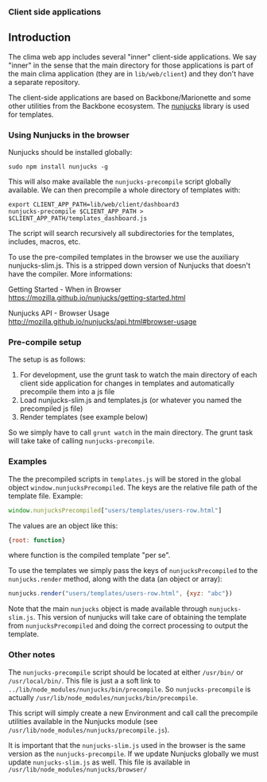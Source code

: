### Client side applications

## Introduction

The clima web app includes several "inner" client-side applications. We say "inner" in the sense that the main directory for those applications is part of the main clima application (they are in `lib/web/client`) and they don't have a separate repository.

The client-side applications are based on Backbone/Marionette and some other utilities from the Backbone ecosystem. The [nunjucks](https://mozilla.github.io/nunjucks/) library is used for templates.

### Using Nunjucks in the browser

 Nunjucks should be installed globally:
```
sudo npm install nunjucks -g
```

This will also make available the `nunjucks-precompile` script globally available. We can then precompile a whole directory of templates with:
```
export CLIENT_APP_PATH=lib/web/client/dashboard3
nunjucks-precompile $CLIENT_APP_PATH > $CLIENT_APP_PATH/templates_dashboard.js
```

The script will search recursively all subdirectories for the templates, includes, macros, etc.

To use the pre-compiled templates in the browser we use the auxiliary nunjucks-slim.js. This is a stripped down version of Nunjucks that doesn't have the compiler. More informations:

Getting Started - When in Browser
https://mozilla.github.io/nunjucks/getting-started.html

Nunjucks API - Browser Usage
http://mozilla.github.io/nunjucks/api.html#browser-usage

### Pre-compile setup

The setup is as follows:

1. For development, use the grunt task to watch the main directory of each client side application for changes in templates and automatically precompile them into a js file
2. Load nunjucks-slim.js and templates.js (or whatever you named the precompiled js file)
3. Render templates (see example below)

So we simply have to call `grunt watch` in the main directory. The grunt task will take take of calling `nunjucks-precompile`.

### Examples

The the precompiled scripts in `templates.js` will be stored in the global object `window.nunjucksPrecompiled`. The keys are the relative file path of the template file. Example:
```js
window.nunjucksPrecompiled["users/templates/users-row.html"]
```

The values are an object like this:
```js
{root: function}
```
where function is the compiled template "per se".

To use the templates we simply pass the keys of `nunjucksPrecompiled` to the `nunjucks.render` method, along with the data (an object or array):
```js
nunjucks.render("users/templates/users-row.html", {xyz: "abc"})
```

Note that the main `nunjucks` object is made available through `nunjucks-slim.js`. This version of nunjucks will take care of obtaining the template  from `nunjucksPrecompiled` and doing the correct processing to output the template.

### Other notes

The `nunjucks-precompile` script should be located at either `/usr/bin/` or `/usr/local/bin/`. This file is just a a soft link to `../lib/node_modules/nunjucks/bin/precompile`. So `nunjucks-precompile` is actually `/usr/lib/node_modules/nunjucks/bin/precompile`. 

This script will simply create a new Environment and call call the precompile utilities available in the Nunjucks module (see `/usr/lib/node_modules/nunjucks/precompile.js`).

It is important that the `nunjucks-slim.js` used in the browser is the same version as the `nunjucks-precompile`. If we update Nunjucks globally we must update `nunjucks-slim.js` as well. This file is available in `/usr/lib/node_modules/nunjucks/browser/`

